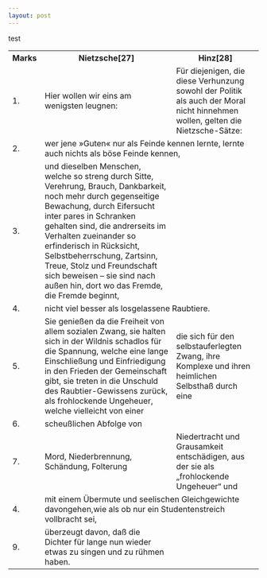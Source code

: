 ```yaml
---
layout: post
---
```

test

<table>
            <tr>
                <th>Marks</th>
                <th>Nietzsche[27]</th>
                <th>Hinz[28]</th>
            </tr>
            <tr>
                <td>1.</td>
                <td>Hier wollen wir eins am wenigsten leugnen:</td>
                <td>Für diejenigen, die diese Verhunzung sowohl der Politik als auch der Moral nicht hinnehmen wollen, gelten die Nietzsche-Sätze:</td>
            </tr>
            <tr>
                <td>2.</td>
                <td colspan="2">wer jene »Guten« nur als Feinde kennen lernte, lernte auch nichts als böse Feinde kennen,</td>
            </tr>
            <tr>
                <td>3.</td>
                <td>und dieselben Menschen, welche so streng durch Sitte, Verehrung, Brauch, Dankbarkeit, noch mehr durch gegenseitige Bewachung, durch Eifersucht inter pares in Schranken gehalten sind, die andrerseits im Verhalten zueinander so erfinderisch in Rücksicht, Selbstbeherrschung, Zartsinn, Treue, Stolz und Freundschaft sich beweisen – sie sind nach außen hin, dort wo das Fremde, die Fremde beginnt,</td>
                <td></td>
            </tr>
            <tr>
                <td>4.</td>
                <td colspan="2">nicht viel besser als losgelassene Raubtiere.</td>
            </tr>
            <tr>
                <td>5.</td>
                <td>Sie genießen da die Freiheit von allem sozialen Zwang, sie halten sich in der Wildnis schadlos für die Spannung, welche eine lange Einschließung und Einfriedigung in den Frieden der Gemeinschaft gibt, sie treten in die Unschuld des Raubtier-Gewissens zurück, als frohlockende Ungeheuer, welche vielleicht von einer </td>
                <td>die sich für den selbstauferlegten Zwang, ihre Komplexe und ihren heimlichen Selbsthaß durch eine</td>
            </tr>
            <tr>
                <td>6.</td>
                <td colspan="2">scheußlichen Abfolge von</td>
            </tr>
            <tr>
                <td>7.</td>
                <td>Mord, Niederbrennung, Schändung, Folterung</td>
                <td>Niedertracht und Grausamkeit entschädigen, aus der sie als „frohlockende Ungeheuer“ und</td>
            </tr>
            <tr>
                <td>4.</td>
                <td colspan="2">mit einem Übermute und seelischen Gleichgewichte davongehen,wie als ob nur ein Studentenstreich vollbracht sei,</td>
            </tr>
            <tr>
                <td>9.</td>
                <td>überzeugt davon, daß die Dichter für lange nun wieder etwas zu singen und zu rühmen haben.</td>
                <td></td>
            </tr>
        </table>
